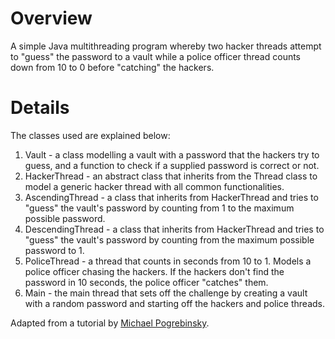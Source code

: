 # Overview
A simple Java multithreading program whereby two hacker threads attempt to "guess" the password to a vault while a police officer thread counts down from 10 to 0 before "catching" the hackers.

# Details
The classes used are explained below:
1. Vault - a class modelling a vault with a password that the hackers try to guess, and a function to check if a supplied password is correct or not.
2. HackerThread - an abstract class that inherits from the Thread class to model a generic hacker thread with all common functionalities.
3. AscendingThread - a class that inherits from HackerThread and tries to "guess" the vault's password by counting from 1 to the maximum possible password.
4. DescendingThread - a class that inherits from HackerThread and tries to "guess" the vault's password by counting from the maximum possible password to 1.
5. PoliceThread - a thread that counts in seconds from 10 to 1. Models a police officer chasing the hackers. If the hackers don't find the password in 10 seconds, the police officer "catches" them.
6. Main - the main thread that sets off the challenge by creating a vault with a random password and starting off the hackers and police threads.

Adapted from a tutorial by [Michael Pogrebinsky](https://www.udemy.com/course/java-multithreading-concurrency-performance-optimization/).